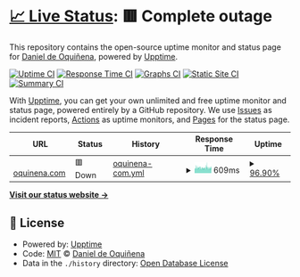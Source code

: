 # [📈 Live Status](https://oquinena.github.io/uptime): <!--live status--> **🟥 Complete outage**

This repository contains the open-source uptime monitor and status page for [Daniel de Oquiñena](https://oquinena.github.io/uptime), powered by [Upptime](https://github.com/upptime/upptime).

[![Uptime CI](https://github.com/oquinena/uptime/workflows/Uptime%20CI/badge.svg)](https://github.com/oquinena/uptime/actions?query=workflow%3A%22Uptime+CI%22)
[![Response Time CI](https://github.com/oquinena/uptime/workflows/Response%20Time%20CI/badge.svg)](https://github.com/oquinena/uptime/actions?query=workflow%3A%22Response+Time+CI%22)
[![Graphs CI](https://github.com/oquinena/uptime/workflows/Graphs%20CI/badge.svg)](https://github.com/oquinena/uptime/actions?query=workflow%3A%22Graphs+CI%22)
[![Static Site CI](https://github.com/oquinena/uptime/workflows/Static%20Site%20CI/badge.svg)](https://github.com/oquinena/uptime/actions?query=workflow%3A%22Static+Site+CI%22)
[![Summary CI](https://github.com/oquinena/uptime/workflows/Summary%20CI/badge.svg)](https://github.com/oquinena/uptime/actions?query=workflow%3A%22Summary+CI%22)

With [Upptime](https://upptime.js.org), you can get your own unlimited and free uptime monitor and status page, powered entirely by a GitHub repository. We use [Issues](https://github.com/oquinena/uptime/issues) as incident reports, [Actions](https://github.com/oquinena/uptime/actions) as uptime monitors, and [Pages](https://oquinena.github.io/uptime) for the status page.

<!--start: status pages-->
<!-- This summary is generated by Upptime (https://github.com/upptime/upptime) -->
<!-- Do not edit this manually, your changes will be overwritten -->
<!-- prettier-ignore -->
| URL | Status | History | Response Time | Uptime |
| --- | ------ | ------- | ------------- | ------ |
| <img alt="" src="https://icons.duckduckgo.com/ip3/www.oquinena.com.ico" height="13"> [oquinena.com](https://www.oquinena.com) | 🟥 Down | [oquinena-com.yml](https://github.com/oquinena/uptime/commits/HEAD/history/oquinena-com.yml) | <details><summary><img alt="Response time graph" src="./graphs/oquinena-com/response-time-week.png" height="20"> 609ms</summary><br><a href="https://status.oquinena.com/history/oquinena-com"><img alt="Response time 605" src="https://img.shields.io/endpoint?url=https%3A%2F%2Fraw.githubusercontent.com%2Foquinena%2Fuptime%2FHEAD%2Fapi%2Foquinena-com%2Fresponse-time.json"></a><br><a href="https://status.oquinena.com/history/oquinena-com"><img alt="24-hour response time 652" src="https://img.shields.io/endpoint?url=https%3A%2F%2Fraw.githubusercontent.com%2Foquinena%2Fuptime%2FHEAD%2Fapi%2Foquinena-com%2Fresponse-time-day.json"></a><br><a href="https://status.oquinena.com/history/oquinena-com"><img alt="7-day response time 609" src="https://img.shields.io/endpoint?url=https%3A%2F%2Fraw.githubusercontent.com%2Foquinena%2Fuptime%2FHEAD%2Fapi%2Foquinena-com%2Fresponse-time-week.json"></a><br><a href="https://status.oquinena.com/history/oquinena-com"><img alt="30-day response time 589" src="https://img.shields.io/endpoint?url=https%3A%2F%2Fraw.githubusercontent.com%2Foquinena%2Fuptime%2FHEAD%2Fapi%2Foquinena-com%2Fresponse-time-month.json"></a><br><a href="https://status.oquinena.com/history/oquinena-com"><img alt="1-year response time 609" src="https://img.shields.io/endpoint?url=https%3A%2F%2Fraw.githubusercontent.com%2Foquinena%2Fuptime%2FHEAD%2Fapi%2Foquinena-com%2Fresponse-time-year.json"></a></details> | <details><summary><a href="https://status.oquinena.com/history/oquinena-com">96.90%</a></summary><a href="https://status.oquinena.com/history/oquinena-com"><img alt="All-time uptime 99.84%" src="https://img.shields.io/endpoint?url=https%3A%2F%2Fraw.githubusercontent.com%2Foquinena%2Fuptime%2FHEAD%2Fapi%2Foquinena-com%2Fuptime.json"></a><br><a href="https://status.oquinena.com/history/oquinena-com"><img alt="24-hour uptime 93.87%" src="https://img.shields.io/endpoint?url=https%3A%2F%2Fraw.githubusercontent.com%2Foquinena%2Fuptime%2FHEAD%2Fapi%2Foquinena-com%2Fuptime-day.json"></a><br><a href="https://status.oquinena.com/history/oquinena-com"><img alt="7-day uptime 96.90%" src="https://img.shields.io/endpoint?url=https%3A%2F%2Fraw.githubusercontent.com%2Foquinena%2Fuptime%2FHEAD%2Fapi%2Foquinena-com%2Fuptime-week.json"></a><br><a href="https://status.oquinena.com/history/oquinena-com"><img alt="30-day uptime 96.97%" src="https://img.shields.io/endpoint?url=https%3A%2F%2Fraw.githubusercontent.com%2Foquinena%2Fuptime%2FHEAD%2Fapi%2Foquinena-com%2Fuptime-month.json"></a><br><a href="https://status.oquinena.com/history/oquinena-com"><img alt="1-year uptime 99.70%" src="https://img.shields.io/endpoint?url=https%3A%2F%2Fraw.githubusercontent.com%2Foquinena%2Fuptime%2FHEAD%2Fapi%2Foquinena-com%2Fuptime-year.json"></a></details>

<!--end: status pages-->

[**Visit our status website →**](https://oquinena.github.io/uptime)

## 📄 License

- Powered by: [Upptime](https://github.com/upptime/upptime)
- Code: [MIT](./LICENSE) © [Daniel de Oquiñena](https://oquinena.github.io/uptime)
- Data in the `./history` directory: [Open Database License](https://opendatacommons.org/licenses/odbl/1-0/)
